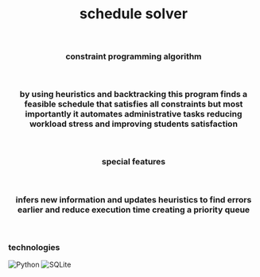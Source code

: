 <h1 align="center">schedule solver</h1>
<br>
<h3 align="center">constraint programming algorithm</h3>
<br>
<h3 align="center">
  by using heuristics and backtracking this program finds a feasible schedule that satisfies all constraints
  but most importantly it automates administrative tasks reducing workload stress and improving students satisfaction
</h3>
<br>
<h3 align="center">special features</h3>
<br>
<h3 align="center">
  infers new information and updates heuristics to find errors earlier and reduce execution time creating a priority queue
</h3>
<br>

### technologies

 ![Python](https://img.shields.io/badge/python-3670A0?style=for-the-badge&logo=python&logoColor=ffdd54)
 ![SQLite](https://img.shields.io/badge/Sqlite-003B57?style=for-the-badge&logo=sqlite&logoColor=white)
